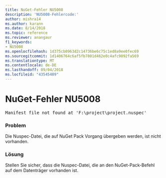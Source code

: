 ```yaml
---
title: NuGet-Fehler NU5008
description: 'NU5008-Fehlercode:'
author: mishra14
ms.author: karann
ms.date: 8/14/2018
ms.topic: reference
ms.reviewer: anangaur
f1_keywords:
- NU5008
ms.openlocfilehash: 1d375cb0963d2c14736be6c75c1ed8a9ee0fec69
ms.sourcegitcommit: 1d1406764c6af5fb7801d462e0c4afc9092fa569
ms.translationtype: MT
ms.contentlocale: de-DE
ms.lasthandoff: 09/04/2018
ms.locfileid: "43545409"
---
```

# <a name="nuget-error-nu5008"></a>NuGet-Fehler NU5008
<pre>Manifest file not found at 'F:\project\project.nuspec'</pre>

### <a name="issue"></a>Problem

Die Nuspec-Datei, die auf NuGet Pack Vorgang übergeben werden, ist nicht vorhanden.


### <a name="solution"></a>Lösung

Stellen Sie sicher, dass die Nuspec-Datei, die an den NuGet-Pack-Befehl auf dem Datenträger vorhanden ist.

